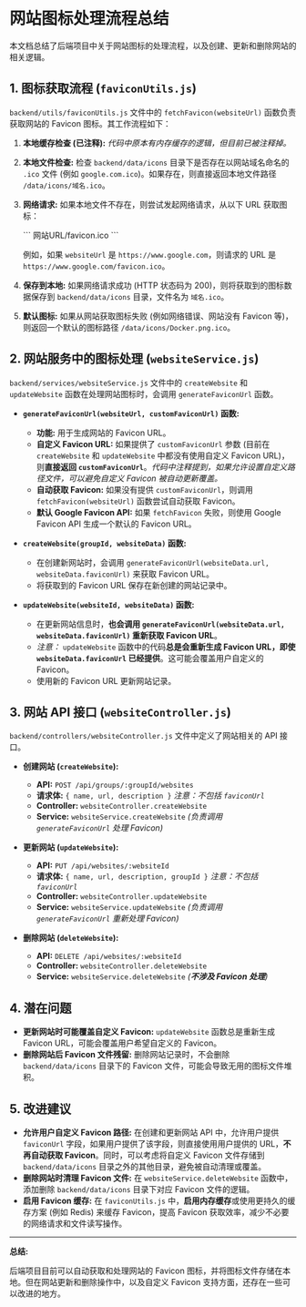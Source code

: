 # 网站图标处理流程总结

本文档总结了后端项目中关于网站图标的处理流程，以及创建、更新和删除网站的相关逻辑。

## 1. 图标获取流程 (`faviconUtils.js`)

`backend/utils/faviconUtils.js` 文件中的 `fetchFavicon(websiteUrl)` 函数负责获取网站的 Favicon 图标。其工作流程如下：

1.  **本地缓存检查 (已注释):**  *代码中原本有内存缓存的逻辑，但目前已被注释掉。*

2.  **本地文件检查:**  检查 `backend/data/icons` 目录下是否存在以网站域名命名的 `.ico` 文件 (例如 `google.com.ico`)。如果存在，则直接返回本地文件路径 `/data/icons/域名.ico`。

3.  **网络请求:**  如果本地文件不存在，则尝试发起网络请求，从以下 URL 获取图标：

    \`\`\`
    网站URL/favicon.ico
    \`\`\`

    例如，如果 `websiteUrl` 是 `https://www.google.com`，则请求的 URL 是 `https://www.google.com/favicon.ico`。

4.  **保存到本地:**  如果网络请求成功 (HTTP 状态码为 200)，则将获取到的图标数据保存到 `backend/data/icons` 目录，文件名为 `域名.ico`。

5.  **默认图标:**  如果从网站获取图标失败 (例如网络错误、网站没有 Favicon 等)，则返回一个默认的图标路径 `/data/icons/Docker.png.ico`。

## 2. 网站服务中的图标处理 (`websiteService.js`)

`backend/services/websiteService.js` 文件中的 `createWebsite` 和 `updateWebsite` 函数在处理网站图标时，会调用 `generateFaviconUrl` 函数。

*   **`generateFaviconUrl(websiteUrl, customFaviconUrl)` 函数:**

    *   **功能:**  用于生成网站的 Favicon URL。
    *   **自定义 Favicon URL:**  如果提供了 `customFaviconUrl` 参数 (目前在 `createWebsite` 和 `updateWebsite` 中都没有使用自定义 Favicon URL)，则**直接返回 `customFaviconUrl`**。*代码中注释提到，如果允许设置自定义路径文件，可以避免自定义 Favicon 被自动更新覆盖。*
    *   **自动获取 Favicon:**  如果没有提供 `customFaviconUrl`，则调用 `fetchFavicon(websiteUrl)` 函数尝试自动获取 Favicon。
    *   **默认 Google Favicon API:**  如果 `fetchFavicon` 失败，则使用 Google Favicon API 生成一个默认的 Favicon URL。

*   **`createWebsite(groupId, websiteData)` 函数:**

    *   在创建新网站时，会调用 `generateFaviconUrl(websiteData.url, websiteData.faviconUrl)` 来获取 Favicon URL。
    *   将获取到的 Favicon URL 保存在新创建的网站记录中。

*   **`updateWebsite(websiteId, websiteData)` 函数:**

    *   在更新网站信息时，**也会调用 `generateFaviconUrl(websiteData.url, websiteData.faviconUrl)` 重新获取 Favicon URL**。
    *   *注意：*  `updateWebsite` 函数中的代码**总是会重新生成 Favicon URL，即使 `websiteData.faviconUrl` 已经提供**。这可能会覆盖用户自定义的 Favicon。
    *   使用新的 Favicon URL 更新网站记录。

## 3. 网站 API 接口 (`websiteController.js`)

`backend/controllers/websiteController.js` 文件中定义了网站相关的 API 接口。

*   **创建网站 (`createWebsite`):**

    *   **API:** `POST /api/groups/:groupId/websites`
    *   **请求体:**  `{ name, url, description }`  *注意：不包括 `faviconUrl`*
    *   **Controller:** `websiteController.createWebsite`
    *   **Service:** `websiteService.createWebsite`  *(负责调用 `generateFaviconUrl` 处理 Favicon)*

*   **更新网站 (`updateWebsite`):**

    *   **API:** `PUT /api/websites/:websiteId`
    *   **请求体:**  `{ name, url, description, groupId }`  *注意：不包括 `faviconUrl`*
    *   **Controller:** `websiteController.updateWebsite`
    *   **Service:** `websiteService.updateWebsite`  *(负责调用 `generateFaviconUrl` 重新处理 Favicon)*

*   **删除网站 (`deleteWebsite`):**

    *   **API:** `DELETE /api/websites/:websiteId`
    *   **Controller:** `websiteController.deleteWebsite`
    *   **Service:** `websiteService.deleteWebsite`  *(**不涉及 Favicon 处理**)*

## 4. 潜在问题

*   **更新网站时可能覆盖自定义 Favicon:**  `updateWebsite` 函数总是重新生成 Favicon URL，可能会覆盖用户希望自定义的 Favicon。
*   **删除网站后 Favicon 文件残留:**  删除网站记录时，不会删除 `backend/data/icons` 目录下的 Favicon 文件，可能会导致无用的图标文件堆积。

## 5. 改进建议

*   **允许用户自定义 Favicon 路径:**  在创建和更新网站 API 中，允许用户提供 `faviconUrl` 字段，如果用户提供了该字段，则直接使用用户提供的 URL，**不再自动获取 Favicon**。同时，可以考虑将自定义 Favicon 文件存储到 `backend/data/icons` 目录之外的其他目录，避免被自动清理或覆盖。
*   **删除网站时清理 Favicon 文件:**  在 `websiteService.deleteWebsite` 函数中，添加删除 `backend/data/icons` 目录下对应 Favicon 文件的逻辑。
*   **启用 Favicon 缓存:**  在 `faviconUtils.js` 中，**启用内存缓存**或使用更持久的缓存方案 (例如 Redis) 来缓存 Favicon，提高 Favicon 获取效率，减少不必要的网络请求和文件读写操作。

---

**总结:**

后端项目目前可以自动获取和处理网站的 Favicon 图标，并将图标文件存储在本地。但在网站更新和删除操作中，以及自定义 Favicon 支持方面，还存在一些可以改进的地方。